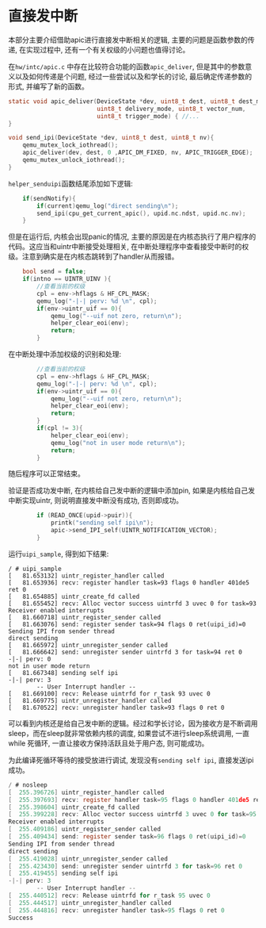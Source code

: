 # 直接发中断

本部分主要介绍借助apic进行直接发中断相关的逻辑, 主要的问题是函数参数的传递, 在实现过程中, 还有一个有关权级的小问题也值得讨论。

在`hw/intc/apic.c` 中存在比较符合功能的函数`apic_deliver`, 但是其中的参数意义以及如何传递是个问题, 经过一些尝试以及和学长的讨论, 最后确定传递参数的形式, 并编写了新的函数。

```c
static void apic_deliver(DeviceState *dev, uint8_t dest, uint8_t dest_mode,
                         uint8_t delivery_mode, uint8_t vector_num,
                         uint8_t trigger_mode) { //...
}

void send_ipi(DeviceState *dev, uint8_t dest, uint8_t nv){
    qemu_mutex_lock_iothread();
    apic_deliver(dev, dest, 0 ,APIC_DM_FIXED, nv, APIC_TRIGGER_EDGE);
    qemu_mutex_unlock_iothread();
}
```

`helper_senduipi`函数结尾添加如下逻辑:

```c
    if(sendNotify){
        if(current)qemu_log("direct sending\n");
        send_ipi(cpu_get_current_apic(), upid.nc.ndst, upid.nc.nv);
    }
```

但是在运行后, 内核会出现panic的情况, 主要的原因是在内核态执行了用户程序的代码。这应当和uintr中断接受处理相关, 在中断处理程序中查看接受中断时的权级。注意到确实是在内核态跳转到了handler从而报错。

```c
    bool send = false;
    if(intno == UINTR_UINV ){
        //查看当前的权级
        cpl = env->hflags & HF_CPL_MASK;
        qemu_log("-|-| perv: %d \n", cpl);
        if(env->uintr_uif == 0){
            qemu_log("--uif not zero, return\n");
            helper_clear_eoi(env);
            return;
        }
```

在中断处理中添加权级的识别和处理:

```c
        //查看当前的权级
        cpl = env->hflags & HF_CPL_MASK;
        qemu_log("-|-| perv: %d \n", cpl);
        if(env->uintr_uif == 0){
            qemu_log("--uif not zero, return\n");
            helper_clear_eoi(env);
            return;
        }
        if(cpl != 3){
            helper_clear_eoi(env);
            qemu_log("not in user mode return\n");
            return;
        }
```

随后程序可以正常结束。

验证是否成功发中断, 在内核给自己发中断的逻辑中添加pin, 如果是内核给自己发中断实现uintr, 则说明直接发中断没有成功, 否则即成功。

```c
		if (READ_ONCE(upid->puir)){
			printk("sending self ipi\n");
			apic->send_IPI_self(UINTR_NOTIFICATION_VECTOR);
		}
```

运行`uipi_sample`, 得到如下结果:

```shell
/ # uipi_sample 
[   81.653132] uintr_register_handler called
[   81.653936] recv: register handler task=93 flags 0 handler 401de5 ret 0
[   81.654885] uintr_create_fd called
[   81.655452] recv: Alloc vector success uintrfd 3 uvec 0 for task=93
Receiver enabled interrupts
[   81.660718] uintr_register_sender called
[   81.663076] send: register sender task=94 flags 0 ret(uipi_id)=0
Sending IPI from sender thread
direct sending
[   81.665972] uintr_unregister_sender called
[   81.666642] send: unregister sender uintrfd 3 for task=94 ret 0
-|-| perv: 0 
not in user mode return
[   81.667348] sending self ipi
-|-| perv: 3 
        -- User Interrupt handler --
[   81.669100] recv: Release uintrfd for r_task 93 uvec 0
[   81.669775] uintr_unregister_handler called
[   81.670522] recv: unregister handler task=93 flags 0 ret 0
```

可以看到内核还是给自己发中断的逻辑。经过和学长讨论，因为接收方是不断调用sleep，而在sleep就非常依赖内核的调度, 如果尝试不进行sleep系统调用, 一直while 死循环, 一直让接收方保持活跃且处于用户态, 则可能成功。

为此编译死循环等待的接受放进行调试, 发现没有`sending self ipi`, 直接发送ipi成功。

```c
/ # nosleep 
[  255.396726] uintr_register_handler called
[  255.397693] recv: register handler task=95 flags 0 handler 401de5 ret 0
[  255.398604] uintr_create_fd called
[  255.399228] recv: Alloc vector success uintrfd 3 uvec 0 for task=95
Receiver enabled interrupts
[  255.409186] uintr_register_sender called
[  255.409434] send: register sender task=96 flags 0 ret(uipi_id)=0
Sending IPI from sender thread
direct sending
[  255.419028] uintr_unregister_sender called
[  255.423430] send: unregister sender uintrfd 3 for task=96 ret 0
[  255.419455] sending self ipi
-|-| perv: 3 
        -- User Interrupt handler --
[  255.440512] recv: Release uintrfd for r_task 95 uvec 0
[  255.444517] uintr_unregister_handler called
[  255.444816] recv: unregister handler task=95 flags 0 ret 0
Success
```



## 